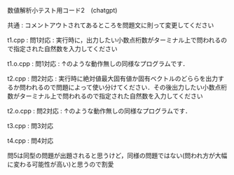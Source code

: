 数値解析小テスト用コード2　(chatgpt)

共通 : コメントアウトされてあるところを問題文に則って変更してください

t1.cpp : 問1対応 : 実行時に，出力したい小数点桁数がターミナル上で問われるので指定された自然数を入力してください

t1.o.cpp : 問1対応 : ↑のような動作無しの同様なプログラムです．

t2.cpp : 問2対応 : 実行時に絶対値最大固有値か固有ベクトルのどららを出力するか問われるので問題によって使い分けてください．その後出力したい小数点桁数がターミナル上で問われるので指定された自然数を入力してください

t2.o.cpp : 問2対応 : ↑のような動作無しの同様なプログラムです．

t3.cpp : 問3対応

t4.cpp : 問4対応

問5は同型の問題が出題されると思うけど，同様の問題ではない(問われ方が大幅に変わる可能性が高い)と思うので割愛

